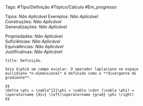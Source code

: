 Tags: #Tipo/Definição #Tópico/Cálculo #Em_progresso

Tipos: _Não Aplicável_ 
Exemplos: _Não Aplicável_  
Construções: _Não Aplicável_  
Generalizações: _Não Aplicável_

Propriedades: _Não Aplicável_  
Suficiências: _Não Aplicável_  
Equivalências: _Não Aplicável_  
Justificativas: _Não Aplicável_

```ad-abstract
title: Definição.

Seja $\phi$ um campo escalar. O operador laplaciano no espaço euclidiano *n-dimensional* é definido como o **divergente do gradiente**.

$$
\Delta \phi = \nabla^{2}\phi = \nabla \cdot (\nabla \phi) = \operatorname {div} \left(\operatorname {grad} \phi \right)
$$
```
